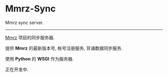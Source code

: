 # Mmrz-Sync
Mmrz sync server.

------

[Mmrz](https://github.com/zhanglintc/Mmrz) 项目的同步服务器.

提供 **Mmrz** 的最新版本号, 帐号注册服务, 背诵数据同步服务.

使用 **Python** 的 **WSGI** 作为服务器.

正在开发中.
